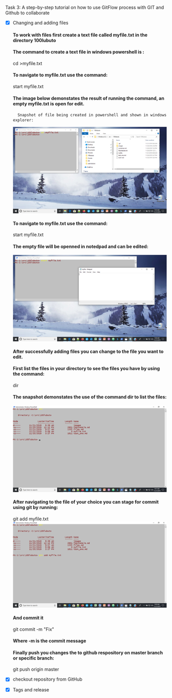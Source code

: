 
Task 3: A step-by-step tutorial on how to use GitFlow process with GIT and Github to collaborate
 - [x] Changing and adding files
	#### To work with files first create a text file called myfile.txt in the directory 100lubuto 
	#### The command to create a text file in windows powershell is :
	cd >myfile.txt
	#### To navigate to myfile.txt use the command:
	start myfile.txt
	#### The image below demonstates the result of running the command, an empty myfile.txt is open for edit.
	     Snapshot of file being created in powershell and shown in windows explorer:
    ![ Creating file image ](/images/file.png)
	#### To navigate to myfile.txt use the command:
	start myfile.txt
	#### The empty file will be openned in notedpad and can be edited:
	![ Open file with powershell ](/images/open_file.png)
	#### After successfully adding files you can change to the file you want to edit.
	#### First list the files in your directory to see the files you have by using the command:
	dir
	#### The snapshot demonstates the use of the command dir to list the files:
	![ list of files ](/images/list.png)
	#### After navigating to the file of your choice you can stage for commit using git by running:
	git add myfile.txt
	![ Staging file for commit ](/images/stage_file.png)
	#### And commit it 
	git commit -m "Fix"
	#### Where -m is the commit message
	#### Finally push you changes the to github respository on master branch or specific branch:
	git push origin master
	
 - [x] checkout repository from GitHub
 - [x] Tags and release
